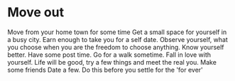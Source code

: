 # Move out

Move from your home town for some time Get a small space for yourself in a busy city. Earn enough to take you for a self date. Observe yourself, what you choose when you are the freedom to choose anything. Know yourself better. Have some post time. Go for a walk sometime. Fall in love with yourself. Life will be good, try a few things and meet the real you. Make some friends Date a few. Do this before you settle for the 'for ever' 



